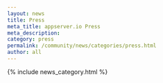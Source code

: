 ```yaml
---
layout: news
title: Press
meta_title: appserver.io Press
meta_description:
category: press
permalink: /community/news/categories/press.html
author: all
---
```


{% include news_category.html %}